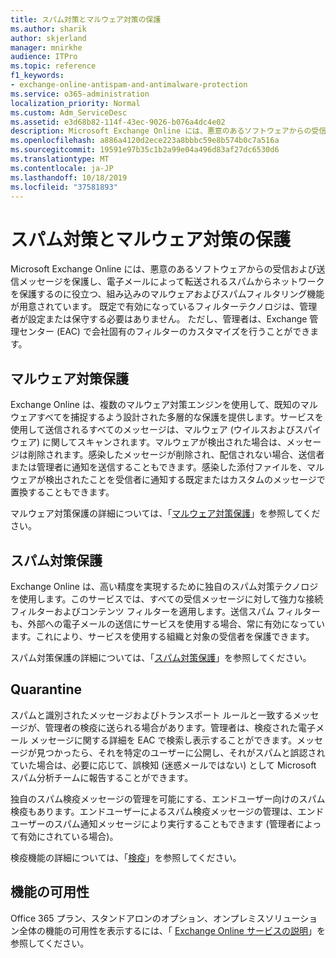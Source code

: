 ```yaml
---
title: スパム対策とマルウェア対策の保護
ms.author: sharik
author: skjerland
manager: mnirkhe
audience: ITPro
ms.topic: reference
f1_keywords:
- exchange-online-antispam-and-antimalware-protection
ms.service: o365-administration
localization_priority: Normal
ms.custom: Adm_ServiceDesc
ms.assetid: e3d68b82-114f-43ec-9026-b076a4dc4e02
description: Microsoft Exchange Online には、悪意のあるソフトウェアからの受信および送信メッセージを保護し、電子メールによって転送されるスパムからネットワークを保護するのに役立つ、組み込みのマルウェアおよびスパムフィルタリング機能が用意されています。 既定で有効になっているフィルターテクノロジは、管理者が設定または保守する必要はありません。 ただし、管理者は、Exchange 管理センター (EAC) で会社固有のフィルターのカスタマイズを行うことができます。
ms.openlocfilehash: a886a4120d2ece223a8bbbc59e8b574b0c7a516a
ms.sourcegitcommit: 19591e97b35c1b2a99e04a496d83af27dc6530d6
ms.translationtype: MT
ms.contentlocale: ja-JP
ms.lasthandoff: 10/18/2019
ms.locfileid: "37581893"
---
```

# <a name="anti-spam-and-anti-malware-protection"></a>スパム対策とマルウェア対策の保護

Microsoft Exchange Online には、悪意のあるソフトウェアからの受信および送信メッセージを保護し、電子メールによって転送されるスパムからネットワークを保護するのに役立つ、組み込みのマルウェアおよびスパムフィルタリング機能が用意されています。 既定で有効になっているフィルターテクノロジは、管理者が設定または保守する必要はありません。 ただし、管理者は、Exchange 管理センター (EAC) で会社固有のフィルターのカスタマイズを行うことができます。
  
## <a name="anti-malware-protection"></a>マルウェア対策保護

Exchange Online は、複数のマルウェア対策エンジンを使用して、既知のマルウェアすべてを捕捉するよう設計された多層的な保護を提供します。サービスを使用して送信されるすべてのメッセージは、マルウェア (ウイルスおよびスパイウェア) に関してスキャンされます。マルウェアが検出された場合は、メッセージは削除されます。感染したメッセージが削除され、配信されない場合、送信者または管理者に通知を送信することもできます。感染した添付ファイルを、マルウェアが検出されたことを受信者に通知する既定またはカスタムのメッセージで置換することもできます。
  
マルウェア対策保護の詳細については、「[マルウェア対策保護](https://go.microsoft.com/fwlink/p/?LinkId=271753)」を参照してください。
  
## <a name="anti-spam-protection"></a>スパム対策保護

Exchange Online は、高い精度を実現するために独自のスパム対策テクノロジを使用します。このサービスでは、すべての受信メッセージに対して強力な接続フィルターおよびコンテンツ フィルターを適用します。送信スパム フィルターも、外部への電子メールの送信にサービスを使用する場合、常に有効になっています。これにより、サービスを使用する組織と対象の受信者を保護できます。
  
スパム対策保護の詳細については、「[スパム対策保護](https://support.office.com/en-us/article/Office-365-Email-Anti-Spam-Protection-6a601501-a6a8-4559-b2e7-56b59c96a586?ui=en-US&amp;rs=en-US&amp;ad=US)」を参照してください。
  
## <a name="quarantine"></a>Quarantine

スパムと識別されたメッセージおよびトランスポート ルールと一致するメッセージが、管理者の検疫に送られる場合があります。管理者は、検疫された電子メール メッセージに関する詳細を EAC で検索し表示することができます。メッセージが見つかったら、それを特定のユーザーに公開し、それがスパムと誤認されていた場合は、必要に応じて、誤検知 (迷惑メールではない) として Microsoft スパム分析チームに報告することができます。
  
独自のスパム検疫メッセージの管理を可能にする、エンドユーザー向けのスパム検疫もあります。エンドユーザーによるスパム検疫メッセージの管理は、エンドユーザーのスパム通知メッセージにより実行することもできます (管理者によって有効にされている場合)。
  
検疫機能の詳細については、「[検疫](https://go.microsoft.com/fwlink/p/?LinkId=271755)」を参照してください。
  
## <a name="feature-availability"></a>機能の可用性

Office 365 プラン、スタンドアロンのオプション、オンプレミスソリューション全体の機能の可用性を表示するには、「 [Exchange Online サービスの説明](exchange-online-service-description.md)」を参照してください。
  

